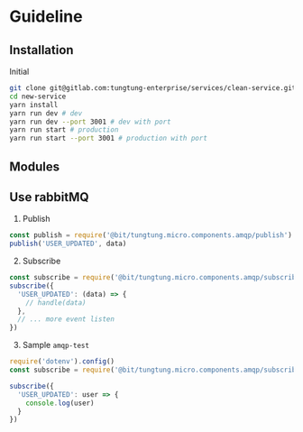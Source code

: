 # Guideline

## Installation

Initial
```bash
git clone git@gitlab.com:tungtung-enterprise/services/clean-service.git new-service
cd new-service
yarn install
yarn run dev # dev
yarn run dev --port 3001 # dev with port
yarn run start # production
yarn run start --port 3001 # production with port
```

## Modules


## Use rabbitMQ

1. Publish

```javascript
const publish = require('@bit/tungtung.micro.components.amqp/publish')
publish('USER_UPDATED', data)
```

2. Subscribe

```javascript
const subscribe = require('@bit/tungtung.micro.components.amqp/subscribe')
subscribe({
  'USER_UPDATED': (data) => {
    // handle(data)
  },
  // ... more event listen
})

```

3. Sample `amqp-test`

```javascript
require('dotenv').config()
const subscribe = require('@bit/tungtung.micro.components.amqp/subscribe')

subscribe({
  'USER_UPDATED': user => {
    console.log(user)
  }
})
```
